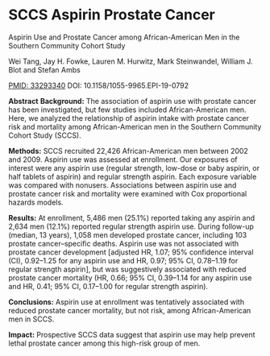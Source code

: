 # SCCS Aspirin Prostate Cancer

Aspirin Use and Prostate Cancer among African-American Men in the Southern Community Cohort Study

Wei Tang, Jay H. Fowke, Lauren M. Hurwitz, Mark Steinwandel, William J. Blot and Stefan Ambs

[PMID: 33293340](https://pubmed.ncbi.nlm.nih.gov/33293340/) DOI: 10.1158/1055-9965.EPI-19-0792

**Abstract**
**Background:** The association of aspirin use with prostate cancer has been investigated, but few studies included African-American men. Here, we analyzed the relationship of aspirin intake with prostate cancer risk and mortality among African-American men in the Southern Community Cohort Study (SCCS).

**Methods:** SCCS recruited 22,426 African-American men between 2002 and 2009. Aspirin use was assessed at enrollment. Our exposures of interest were any aspirin use (regular strength, low-dose or baby aspirin, or half tablets of aspirin) and regular strength aspirin. Each exposure variable was compared with nonusers. Associations between aspirin use and prostate cancer risk and mortality were examined with Cox proportional hazards models.

**Results:** At enrollment, 5,486 men (25.1%) reported taking any aspirin and 2,634 men (12.1%) reported regular strength aspirin use. During follow-up (median, 13 years), 1,058 men developed prostate cancer, including 103 prostate cancer–specific deaths. Aspirin use was not associated with prostate cancer development [adjusted HR, 1.07; 95% confidence interval (CI), 0.92–1.25 for any aspirin use and HR, 0.97; 95% CI, 0.78–1.19 for regular strength aspirin], but was suggestively associated with reduced prostate cancer mortality (HR, 0.66; 95% CI, 0.39–1.14 for any aspirin use and HR, 0.41; 95% CI, 0.17–1.00 for regular strength aspirin).

**Conclusions:** Aspirin use at enrollment was tentatively associated with reduced prostate cancer mortality, but not risk, among African-American men in SCCS.

**Impact:** Prospective SCCS data suggest that aspirin use may help prevent lethal prostate cancer among this high-risk group of men.
